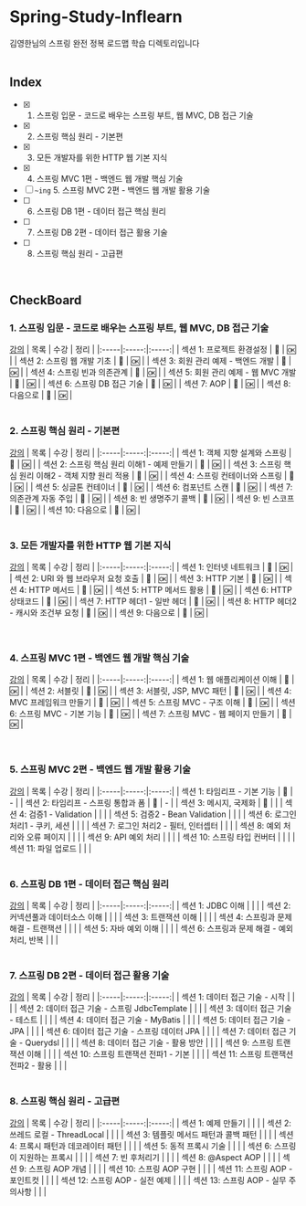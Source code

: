 # Spring-Study-Inflearn
김영한님의 스프링 완전 정복 로드맵 학습 디렉토리입니다
</br>
</br>

## Index
- [x] 1. 스프링 입문 - 코드로 배우는 스프링 부트, 웹 MVC, DB 접근 기술
- [x] 2. 스프링 핵심 원리 - 기본편
- [x] 3. 모든 개발자를 위한 HTTP 웹 기본 지식
- [x] 4. 스프링 MVC 1편 - 백엔드 웹 개발 핵심 기술 
- [ ] `~ing` 5. 스프링 MVC 2편 - 백엔드 웹 개발 활용 기술
- [ ] 6. 스프링 DB 1편 - 데이터 접근 핵심 원리
- [ ] 7. 스프링 DB 2편 - 데이터 접근 활용 기술
- [ ] 8. 스프링 핵심 원리 - 고급편
</br>

## CheckBoard 
   
### 1. 스프링 입문 - 코드로 배우는 스프링 부트, 웹 MVC, DB 접근 기술
[강의](https://www.inflearn.com/course/%EC%8A%A4%ED%94%84%EB%A7%81-%EC%9E%85%EB%AC%B8-%EC%8A%A4%ED%94%84%EB%A7%81%EB%B6%80%ED%8A%B8/dashboard)
| 목록 | 수강 | 정리 |
|:-----|:-----:|:-----:|
| 섹션 1: 프로젝트 환경설정 | 🐳 | 🆗 |
| 섹션 2: 스프링 웹 개발 기초 | 🐳 | 🆗 |
| 섹션 3: 회원 관리 예제 - 백엔드 개발 | 🐳 | 🆗 |
| 섹션 4: 스프링 빈과 의존관계 | 🐳 | 🆗 |
| 섹션 5: 회원 관리 예제 - 웹 MVC 개발 | 🐳 | 🆗 |
| 섹션 6: 스프링 DB 접근 기술 | 🐳 | 🆗 |
| 섹션 7: AOP  | 🐳 | 🆗 |
| 섹션 8: 다음으로 | 🐳 | 🆗 |
</br>
</br>

### 2. 스프링 핵심 원리 - 기본편
[강의](https://www.inflearn.com/course/%EC%8A%A4%ED%94%84%EB%A7%81-%ED%95%B5%EC%8B%AC-%EC%9B%90%EB%A6%AC-%EA%B8%B0%EB%B3%B8%ED%8E%B8)
| 목록 | 수강 | 정리 |
|:-----|:-----:|:-----:|
| 섹션 1: 객체 지향 설계와 스프링 | 🐷 | 🆗 |
| 섹션 2: 스프링 핵심 원리 이해1 - 예제 만들기 | 🐷 | 🆗 |
| 섹션 3: 스프링 핵심 원리 이해2 - 객체 지향 원리 적용 | 🐷 | 🆗 |
| 섹션 4: 스프링 컨테이너와 스프링  | 🐷 | 🆗 |
| 섹션 5: 싱글톤 컨테이너 | 🐷 | 🆗 |
| 섹션 6: 컴포넌트 스캔 | 🐷 | 🆗 |
| 섹션 7: 의존관계 자동 주입 | 🐷 | 🆗 |
| 섹션 8: 빈 생명주기 콜백 | 🐷 | 🆗 |
| 섹션 9: 빈 스코프 | 🐷 | 🆗 |
| 섹션 10: 다음으로 | 🐷 | 🆗 |
</br>
</br>

### 3. 모든 개발자를 위한 HTTP 웹 기본 지식
[강의](https://www.inflearn.com/course/http-%EC%9B%B9-%EB%84%A4%ED%8A%B8%EC%9B%8C%ED%81%AC)
| 목록 | 수강 | 정리 |
|:-----|:-----:|:-----:|
| 섹션 1: 인터넷 네트워크 | 🐨 | 🆗 |
| 섹션 2: URI 와 웹 브라우저 요청 호출 | 🐨 | 🆗 |
| 섹션 3: HTTP 기본 | 🐨 | 🆗 |
| 섹션 4: HTTP 메서드 | 🐨 | 🆗 |
| 섹션 5: HTTP 메서드 활용 | 🐨 | 🆗 |
| 섹션 6: HTTP 상태코드 | 🐨 | 🆗 |
| 섹션 7: HTTP 헤더1 - 일반 헤더 | 🐨 | 🆗 |
| 섹션 8: HTTP 헤더2 - 캐시와 조건부 요청 | 🐨 | 🆗 |
| 섹션 9: 다음으로 | 🐨 | 🆗 |
</br>
</br>
</br>

### 4. 스프링 MVC 1편 - 백엔드 웹 개발 핵심 기술
[강의](https://www.inflearn.com/course/%EC%8A%A4%ED%94%84%EB%A7%81-mvc-1)
| 목록 | 수강 | 정리 |
|:-----|:-----:|:-----:|
| 섹션 1: 웹 애플리케이션 이해 | 🦦 | 🆗 |
| 섹션 2: 서블릿 | 🦦 | 🆗 |
| 섹션 3: 서블릿, JSP, MVC 패턴 | 🦦 | 🆗 |
| 섹션 4: MVC 프레임워크 만들기 | 🦦 | 🆗 |
| 섹션 5: 스프링 MVC - 구조 이해 | 🦦 | 🆗 |
| 섹션 6: 스프링 MVC - 기본 기능 | 🦦 | 🆗 |
| 섹션 7: 스프링 MVC - 웹 페이지 만들기 | 🦦 | 🆗 |
</br>
</br>
</br>

### 5. 스프링 MVC 2편 - 백엔드 웹 개발 활용 기술
[강의](https://www.inflearn.com/course/%EC%8A%A4%ED%94%84%EB%A7%81-mvc-2#curriculum)
| 목록 | 수강 | 정리 |
|:-----|:-----:|:-----:|
| 섹션 1: 타임리프 - 기본 기능 | 🐼 | - |
| 섹션 2: 타임리프 - 스프링 통합과 폼 | 🐼 | - |
| 섹션 3: 메시지, 국제화 | 🐼 |  |
| 섹션 4: 검증1 - Validation |  |  |
| 섹션 5: 검증2 - Bean Validation |  |  |
| 섹션 6: 로그인 처리1 - 쿠키, 세션 |  |  |
| 섹션 7: 로그인 처리2 - 필터, 인터셉터 |  |  |
| 섹션 8: 예외 처리와 오류 페이지 |  |  |
| 섹션 9: API 예외 처리 |  |  |
| 섹션 10: 스프링 타입 컨버터 |  |  |
| 섹션 11: 파일 업로드 |  |  |
</br>
</br>

### 6. 스프링 DB 1편 - 데이터 접근 핵심 원리
[강의](https://www.inflearn.com/course/%EC%8A%A4%ED%94%84%EB%A7%81-db-1#curriculum)
| 목록 | 수강 | 정리 |
|:-----|:-----:|:-----:|
| 섹션 1: JDBC 이해 |  |  |
| 섹션 2: 커넥션풀과 데이터소스 이해 |  |  |
| 섹션 3: 트랜잭션 이해 |  |  |
| 섹션 4: 스프링과 문제 해결 - 트랜잭션  |  |  |
| 섹션 5: 자바 예외 이해  |  |  |
| 섹션 6: 스프링과 문제 해결 - 예외 처리, 반복 |  |  |
</br>
</br>

### 7. 스프링 DB 2편 - 데이터 접근 활용 기술
[강의](https://www.inflearn.com/course/%EC%8A%A4%ED%94%84%EB%A7%81-db-2)
| 목록 | 수강 | 정리 |
|:-----|:-----:|:-----:|
| 섹션 1: 데이터 접근 기술 - 시작  |  |  |
| 섹션 2: 데이터 접근 기술 - 스프링 JdbcTemplate |  |  |
| 섹션 3: 데이터 접근 기술 - 테스트  |  |  |
| 섹션 4: 데이터 접근 기술 - MyBatis  |  |  |
| 섹션 5: 데이터 접근 기술 - JPA |  |  |
| 섹션 6: 데이터 접근 기술 - 스프링 데이터 JPA |  |  |
| 섹션 7: 데이터 접근 기술 - Querydsl |  |  |
| 섹션 8: 데이터 접근 기술 - 활용 방안  |  |  |
| 섹션 9: 스프링 트랜잭션 이해 |  |  |
| 섹션 10: 스프링 트랜잭션 전파1 - 기본 |  |  |
| 섹션 11: 스프링 트랜잭션 전파2 - 활용 |  |  |
</br>
</br>

### 8. 스프링 핵심 원리 - 고급편
[강의](https://www.inflearn.com/course/%EC%8A%A4%ED%94%84%EB%A7%81-%ED%95%B5%EC%8B%AC-%EC%9B%90%EB%A6%AC-%EA%B3%A0%EA%B8%89%ED%8E%B8#curriculum)
| 목록 | 수강 | 정리 |
|:-----|:-----:|:-----:|
| 섹션 1: 예제 만들기 |  |  |
| 섹션 2: 쓰레드 로컬 - ThreadLocal  |  |  |
| 섹션 3: 템플릿 메서드 패턴과 콜백 패턴 |  |  |
| 섹션 4: 프록시 패턴과 데코레이터 패턴 |  |  |
| 섹션 5: 동적 프록시 기술 |  |  |
| 섹션 6: 스프링이 지원하는 프록시  |  |  |
| 섹션 7: 빈 후처리기  |  |  |
| 섹션 8: @Aspect AOP |  |  |
| 섹션 9: 스프링 AOP 개념  |  |  |
| 섹션 10: 스프링 AOP 구현  |  |  |
| 섹션 11: 스프링 AOP - 포인트컷  |  |  |
| 섹션 12: 스프링 AOP - 실전 예제 |  |  |
| 섹션 13: 스프링 AOP - 실무 주의사항 |  |  |







